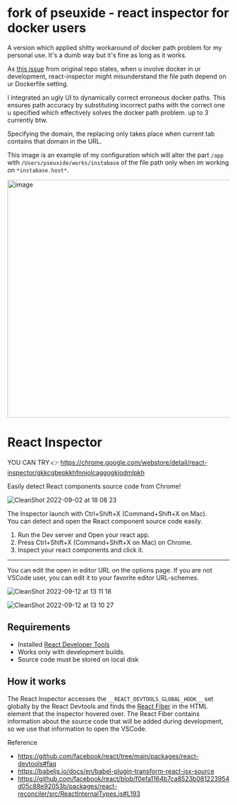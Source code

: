 # fork of pseuxide - react inspector for docker users

A version which applied shitty workaround of docker path problem for my personal use. It's a dumb way but it's fine as long as it works.

As [this issue](https://github.com/hand-dot/react-inspector/issues/3) from original repo states, when u involve docker in ur development, react-inspector might misunderstand the file path depend on ur Dockerfile setting.

I integrated an ugly UI to dynamically correct erroneous docker paths. This ensures path accuracy by substituting incorrect paths with the correct one u specified which effectively solves the docker path problem. up to 3 currently btw.

Specifying the domain, the replacing only takes place when current tab contains that domain in the URL.

This image is an example of my configuration which will alter the part `/app` with `/Users/pseuxide/works/instabase` of the file path only when im working on `*instabase.host*`.

<img width="538" alt="image" src="https://github.com/pseuxide/react-inspector/assets/33578715/1cc7674e-3112-4c25-acf2-fa2d0dc27e8e">

# React Inspector

YOU CAN TRY 👉 https://chrome.google.com/webstore/detail/react-inspector/gkkcgbepkkhfnnjolcaggogkjodmlpkh

Easily detect React components source code from Chrome!

![CleanShot 2022-09-02 at 18 08 23](https://user-images.githubusercontent.com/24843808/188106077-ff409aeb-0145-4977-9be2-16d04809cc78.gif)

The Inspector launch with Ctrl+Shift+X (Command+Shift+X on Mac).  
You can detect and open the React component source code easily.

1. Run the Dev server and Open your react app.
2. Press Ctrl+Shift+X (Command+Shift+X on Mac) on Chrome.
3. Inspect your react components and click it.

---

You can edit the open in editor URL on the options page. If you are not VSCode user, you can edit it to your favorite editor URL-schemes.

![CleanShot 2022-09-12 at 13 11 18](https://user-images.githubusercontent.com/24843808/189572510-a54463ff-1f11-4c92-a19f-007ad113009b.png)

![CleanShot 2022-09-12 at 13 10 27](https://user-images.githubusercontent.com/24843808/189572514-0c7993b4-0067-4984-8ee2-89ba978907ed.png)



## Requirements

- Installed [React Developer Tools](https://chrome.google.com/webstore/detail/react-developer-tools/fmkadmapgofadopljbjfkapdkoienihi?hl=en)
- Works only with development builds.
- Source code must be stored on local disk

## How it works

The React Inspector accesses the `__REACT_DEVTOOLS_GLOBAL_HOOK__` set globally by the React Devtools and finds the [React Fiber](https://reactjs.org/docs/faq-internals.html#what-is-react-fiber) in the HTML element that the inspector hovered over.
The React Fiber contains information about the source code that will be added during development, so we use that information to open the VSCode.

Reference
- https://github.com/facebook/react/tree/main/packages/react-devtools#faq
- https://babeljs.io/docs/en/babel-plugin-transform-react-jsx-source
- https://github.com/facebook/react/blob/f0efa1164b7ca8523b081223954d05c88e92053b/packages/react-reconciler/src/ReactInternalTypes.js#L193
